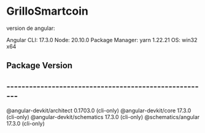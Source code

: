 # GrilloSmartcoin

version de angular: 

Angular CLI: 17.3.0
Node: 20.10.0
Package Manager: yarn 1.22.21
OS: win32 x64


## Package                      Version
## ------------------------------------------------------
@angular-devkit/architect    0.1703.0 (cli-only)
@angular-devkit/core         17.3.0 (cli-only)
@angular-devkit/schematics   17.3.0 (cli-only)
@schematics/angular          17.3.0 (cli-only)